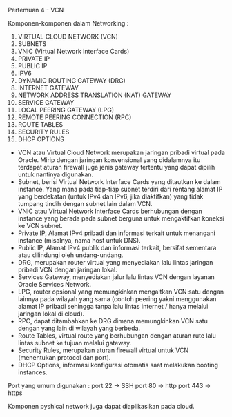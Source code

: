 Pertemuan 4 - VCN

Komponen-komponen dalam Networking :
1. VIRTUAL CLOUD NETWORK (VCN)
2. SUBNETS
3. VNIC (Virtual Network Interface Cards)
4. PRIVATE IP
5. PUBLIC IP
6. IPV6
7. DYNAMIC ROUTING GATEWAY (DRG)
8. INTERNET GATEWAY
9. NETWORK ADDRESS TRANSLATION (NAT) GATEWAY
10. SERVICE GATEWAY
11. LOCAL PEERING GATEWAY (LPG)
12. REMOTE PEERING CONNECTION (RPC)
13. ROUTE TABLES
14. SECURITY RULES
15. DHCP OPTIONS

- VCN atau Virtual Cloud Network merupakan jaringan pribadi virtual pada Oracle. 
Mirip dengan jaringan konvensional yang didalamnya itu terdapat aturan firewall juga jenis gateway tertentu yang dapat dipilih untuk nantinya digunakan. 
- Subnet, berisi Virtual Network Interface Cards yang ditautkan ke dalam instance. Yang mana pada tiap-tiap subnet terdiri dari rentang alamat IP yang berdekatan (untuk IPv4 dan IPv6, jika diaktifkan) yang tidak tumpang tindih dengan subnet lain dalam VCN.
- VNIC atau Virtual Network Interface Cards berhubungan dengan instance yang berada pada subnet berguna untuk mengaktifkan koneksi ke VCN subnet.
- Private IP, Alamat IPv4 pribadi dan informasi terkait untuk menangani instance (misalnya, nama host untuk DNS).
- Public IP,  Alamat IPv4 publik dan informasi terkait, bersifat sementara atau dilindungi oleh undang-undang.
- DRG, merupakan router virtual yang menyediakan lalu lintas jaringan pribadi VCN dengan jaringan lokal.
- Services Gateway, menyediakan jalur lalu lintas VCN dengan layanan Oracle Services Network.
- LPG, router opsional yang memungkinkan mengaitkan VCN satu dengan lainnya pada wilayah yang sama (contoh peering yakni menggunakan alamat IP pribadi sehingga tanpa lalu lintas internet / hanya melalui jaringan lokal di cloud).
- RPC, dapat ditambahkan ke DRG dimana memungkinkan VCN satu dengan yang lain di wilayah yang berbeda.
- Route Tables, virtual route yang berhubungan dengan aturan rute lalu lintas subnet ke tujuan melalui gateway.
- Security Rules, merupakan aturan firewall virtual untuk VCN (menentukan protocol dan port).
- DHCP Options, informasi konfigurasi otomatis saat melakukan booting instances.

Port yang umum digunakan :
port 22 -> SSH
port 80 -> http
port 443 -> https

Komponen pyshical network juga dapat diaplikasikan pada cloud.
